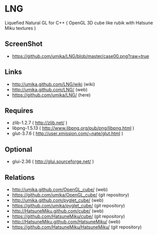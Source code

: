 LNG
===

Liquefied Natural GL for C++
( OpenGL 3D cube like rubik with Hatsune Miku textures )

ScreenShot
----------

 * https://github.com/umika/LNG/blob/master/case00.png?raw=true

Links
-----

 * http://umika.github.com/LNG/wiki (wiki)
 * http://umika.github.com/LNG/ (web)
 * https://github.com/umika/LNG/ (here)

Requires
--------

 * zlib-1.2.7 ( http://zlib.net/ )
 * libpng-1.5.13 ( http://www.libpng.org/pub/png/libpng.html )
 * glut-3.7.6 ( http://user.xmission.com/~nate/glut.html )

Optional
--------

 * glui-2.36 ( http://glui.sourceforge.net/ )

Relations
---------

 * http://umika.github.com/OpenGL_cube/ (web)
 * https://github.com/umika/OpenGL_cube/ (git repository)
 * http://umika.github.com/pyglet_cube/ (web)
 * https://github.com/umika/pyglet_cube/ (git repository)
 * http://HatsuneMiku.github.com/cube/ (web)
 * https://github.com/HatsuneMiku/cube/ (git repository)
 * http://HatsuneMiku.github.com/HatsuneMiku/ (web)
 * https://github.com/HatsuneMiku/HatsuneMiku/ (git repository)
